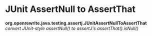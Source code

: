 # JUnit AssertNull to AssertThat

**org.openrewrite.java.testing.assertj.JUnitAssertNullToAssertThat**  
_convert JUnit-style assertNull\(\) to assertJ's assertThat\(\).isNull\(\)_

